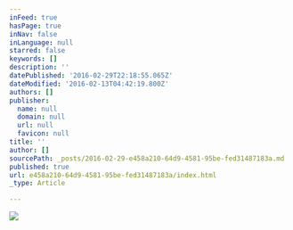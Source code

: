 ```yaml
---
inFeed: true
hasPage: true
inNav: false
inLanguage: null
starred: false
keywords: []
description: ''
datePublished: '2016-02-29T22:18:55.065Z'
dateModified: '2016-02-13T04:42:19.800Z'
authors: []
publisher:
  name: null
  domain: null
  url: null
  favicon: null
title: ''
author: []
sourcePath: _posts/2016-02-29-e458a210-64d9-4581-95be-fed31487183a.md
published: true
url: e458a210-64d9-4581-95be-fed31487183a/index.html
_type: Article

---
```

![](https://the-grid-user-content.s3-us-west-2.amazonaws.com/c7c5380e-b29b-40eb-8ab3-44c54c63c160.jpg)